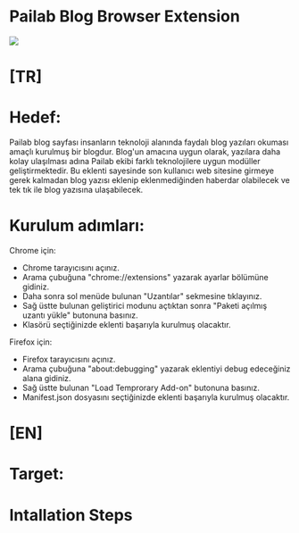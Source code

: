# Pailab Blog Browser Extension

![](http://pailab.net/assets/images/logo.png)


# [TR] 

# Hedef:

Pailab blog sayfası insanların teknoloji alanında faydalı blog yazıları okuması amaçlı kurulmuş bir blogdur. Blog'un amacına uygun olarak, yazılara daha kolay ulaşılması adına Pailab ekibi farklı teknolojilere uygun modüller geliştirmektedir. Bu eklenti sayesinde son kullanıcı web sitesine girmeye gerek kalmadan blog yazısı eklenip eklenmediğinden haberdar olabilecek ve tek tık ile blog yazısına ulaşabilecek. 


# Kurulum adımları:

Chrome için: 
- Chrome tarayıcısını açınız.
- Arama çubuğuna "chrome://extensions" yazarak ayarlar bölümüne gidiniz.
- Daha sonra sol menüde bulunan "Uzantılar" sekmesine tıklayınız.
- Sağ üstte bulunan geliştirici modunu açtıktan sonra "Paketi açılmış uzantı yükle" butonuna basınız. 
- Klasörü seçtiğinizde eklenti başarıyla kurulmuş olacaktır.

Firefox için:
- Firefox tarayıcısını açınız.
- Arama çubuğuna "about:debugging" yazarak eklentiyi debug edeceğiniz alana gidiniz.
- Sağ üstte bulunan "Load Temprorary Add-on" butonuna basınız.
- Manifest.json dosyasını seçtiğinizde eklenti başarıyla kurulmuş olacaktır.

# [EN] 

# Target:

# Intallation Steps
